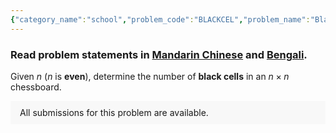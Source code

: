 ```yaml
---
{"category_name":"school","problem_code":"BLACKCEL","problem_name":"Black cells in a chessboard","problemComponents":{"constraints":"- $2 \\leq n \\leq 100$\n- $n$ is even","constraintsState":true,"subtasks":"","subtasksState":false,"inputFormat":"The only line of the input contains a single integer $n$.","inputFormatState":true,"outputFormat":"Output the number of black cells in an $n \\times n$ chessboard.","outputFormatState":true,"sampleTestCases":{"0":{"id":1,"input":8,"output":32,"explanation":"\u003Cimg src=\u0022https://s3.amazonaws.com/codechef_shared/download/Images/DAANISH/Chess_Board.svg\u0022 height=\u0022200\u0022 width=\u0022200\u0022/\u003E\n\nThere are $32$ black cells and $32$ white cells in an $8 \\times 8$ chessboard. So the answer is $32$.","isDeleted":false}}},"video_editorial_url":"https://youtu.be/HfvxPvhkURA","languages_supported":{"0":"CPP14","1":"C","2":"JAVA","3":"PYTH 3.6","4":"CPP17","5":"PYTH","6":"PYP3","7":"CS2","8":"ADA","9":"PYPY","10":"TEXT","11":"PAS fpc","12":"NODEJS","13":"RUBY","14":"PHP","15":"GO","16":"HASK","17":"TCL","18":"PERL","19":"SCALA","20":"LUA","21":"kotlin","22":"BASH","23":"JS","24":"LISP sbcl","25":"rust","26":"PAS gpc","27":"BF","28":"CLOJ","29":"R","30":"D","31":"CAML","32":"FORT","33":"ASM","34":"swift","35":"FS","36":"WSPC","37":"LISP clisp","38":"SQL","39":"SCM guile","40":"PERL6","41":"ERL","42":"CLPS","43":"ICK","44":"NICE","45":"PRLG","46":"ICON","47":"COB","48":"SCM chicken","49":"PIKE","50":"SCM qobi","51":"ST","52":"SQLQ","53":"NEM"},"max_timelimit":0.5,"source_sizelimit":50000,"problem_author":"utkarsh_adm","problem_tester":"","date_added":"13-08-2021","tags":{"0":"cakewalk","1":"start9","2":"utkarsh_adm"},"problem_difficulty_level":"Cakewalk","best_tag":"","editorial_url":"https://discuss.codechef.com/problems/BLACKCEL","time":{"view_start_date":1629221400,"submit_start_date":1629221400,"visible_start_date":1629221400,"end_date":1735669800},"is_direct_submittable":false,"problemDiscussURL":"https://discuss.codechef.com/search?q=BLACKCEL","is_proctored":false,"visitedContests":{},"layout":"problem"}
---
```

### Read problem statements in [Mandarin Chinese](https://www.codechef.com/download/translated/START9/mandarin/BLACKCEL.pdf) and [Bengali](https://www.codechef.com/download/translated/START9/bengali/BLACKCEL.pdf).

Given $n$ ($n$ is **even**), determine the number of **black cells** in an $n \times n$ chessboard. 
<aside style='background: #f8f8f8;padding: 10px 15px;'><div>All submissions for this problem are available.</div></aside>